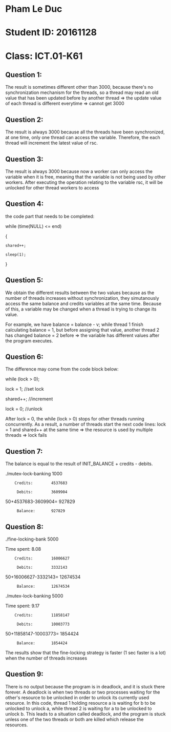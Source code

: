 # Pham Le Duc
# Student ID: 20161128
# Class: ICT.01-K61

## Question 1: 

The result is sometimes different other than 3000, because there's no synchronization mechanism for the threads, so a thread may read an old value that has been updated before by another thread => the update value of each thread is different everytime => cannot get 3000

## Question 2:

The result is always 3000 because all the threads have been synchronized, at one time, only one thread can access the variable. Therefore, the each thread will increment the latest value of rsc.

## Question 3:

The result is always 3000 because now a worker can only access the variable when it is free, meaning that the variable is not being used by other workers. After executing the operation relating to the variable rsc, it will be unlocked for other thread workers to access

## Question 4:

the code part that needs to be completed:

while (time(NULL) <= end)

  {

    shared++;

    sleep(1);

  }

## Question 5:

We obtain the different results between the two values because as the number of threads increases without synchronization, they simutanously access the same balance and credits variables at the same time. Because of this, a variable may be changed when a thread is trying to change its value. 

For example, we have balance = balance - v; while thread 1 finish calculating balance = 1, but before assigning that value, another thread 2 has changed balance = 2 before => the variable has different values after the program executes.

## Question 6: 

The difference may come from the code block below:

  while (lock > 0);

  lock = 1; //set lock

  shared++; //increment

  lock = 0; //unlock

After lock = 0, the while (lock > 0) stops for other threads running concurrently. As a result, a number of threads start the next code lines: lock = 1 and shared++ at the same time => the resource is used by multiple threads => lock fails

## Question 7: 

The balance is equal to the result of INIT_BALANCE + credits - debits. 

./mutex-lock-banking 1000

        Credits:        4537683

         Debits:        3609904

50+4537683-3609904=     927829

         Balance:       927829

## Question 8:

./fine-locking-bank 5000

Time spent: 8.08

        Credits:        16006627

         Debits:        3332143

50+16006627-3332143=    12674534

         Balance:       12674534

./mutex-lock-banking 5000

Time spent: 9.17

        Credits:        11858147

         Debits:        10003773

50+11858147-10003773=           1854424

         Balance:       1854424

The results show that the fine-locking strategy is faster (1 sec faster is a lot) when the number of threads increases

## Question 9:

There is no output because the program is in deadlock, and it is stuck there forever. A deadlock is when two threads or two processes waiting for the other's resource to be unlocked in order to unlock its currently used resource. In this code, thread 1 holding resource a is waiting for b to be unlocked to unlock a, while thread 2 is waiting for a to be unlocked to unlock b. This leads to a situation called deadlock, and the program is stuck unless one of the two threads or both are killed which release the resources.